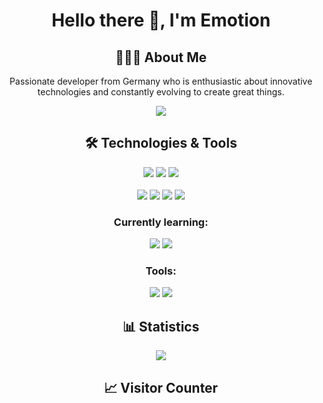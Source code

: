 <h1 align="center"> Hello there 👋, I'm Emotion </h1>

<h2 align="center">🙋🏻‍♂️ About Me</h2>
<p align="center">Passionate developer from Germany who is enthusiastic about innovative technologies and constantly evolving to create great things.
</p>

<p align="center">
    <img src="https://komarev.com/ghpvc/?username=MegaITA">
</p>

<h2 align="center">🛠 Technologies & Tools </h2>

<p align="center">
    <!-- Lua -->
    <img src="https://img.shields.io/badge/lua-%232C2D72.svg?style=for-the-badge&logo=lua&logoColor=white&style=flat"/>
    <!-- HTML -->
    <img src="https://img.shields.io/badge/html5-%23E34F26.svg?style=for-the-badge&logo=html5&logoColor=white&style=flat"/>
    <!-- CSS -->
    <img src="https://img.shields.io/badge/css3-%231572B6.svg?style=for-the-badge&logo=css3&logoColor=white&style=flat"/>
    <br>
    <br>
    <!-- JavaScript -->
    <img src="https://img.shields.io/badge/-JavaScript-F7DF1E?logo=javascript&logoColor=white&style=flat"/>
    <!-- Vue.js -->
    <img src="https://img.shields.io/badge/vuejs-%2335495e.svg?style=for-the-badge&logo=vuedotjs&logoColor=%234FC08D&style=flatstyle=flat"/>
    <!-- Node.js -->
    <img src="https://img.shields.io/badge/-Node.js-339933?logo=node.js&logoColor=white&style=flat"/>
    <!-- React -->
    <img src="https://img.shields.io/badge/-React-61DAFB?logo=react&logoColor=white&style=flat"/>
</p>

<h3 align="center">Currently learning: </h3>
<p align="center">
    <!-- C# -->
    <img src="https://img.shields.io/badge/c%23-%23239120.svg?style=for-the-badge&logo=csharp&logoColor=white&style=flat"/>
    <!-- .NET -->
    <img src="https://img.shields.io/badge/.NET-5C2D91?style=for-the-badge&logo=.net&logoColor=white&style=flat"/>
</p>

<h3 align="center">Tools: </h3>
<p align="center">
    <!-- VS Code -->
    <img src="https://img.shields.io/badge/-VS%20Code-007ACC?logo=visual-studio-code&logoColor=white&style=flat"/>
    <!-- Visual Studio -->
    <img src="https://img.shields.io/badge/Visual%20Studio-5C2D91.svg?style=for-the-badge&logo=visual-studio&logoColor=white&style=flat"/>
</p>

<h2 align="center">📊 Statistics </h2>
<p align="center">
    <img src="https://github-readme-stats.vercel.app/api?username=Emotion06&show_icons=true&theme=radical">
</p>

<h2 align="center">📈 Visitor Counter </h2>
<p align="center">
    <img src="https://profile-counter.glitch.me/Emotion06/count.svg" alt="">
</p>
